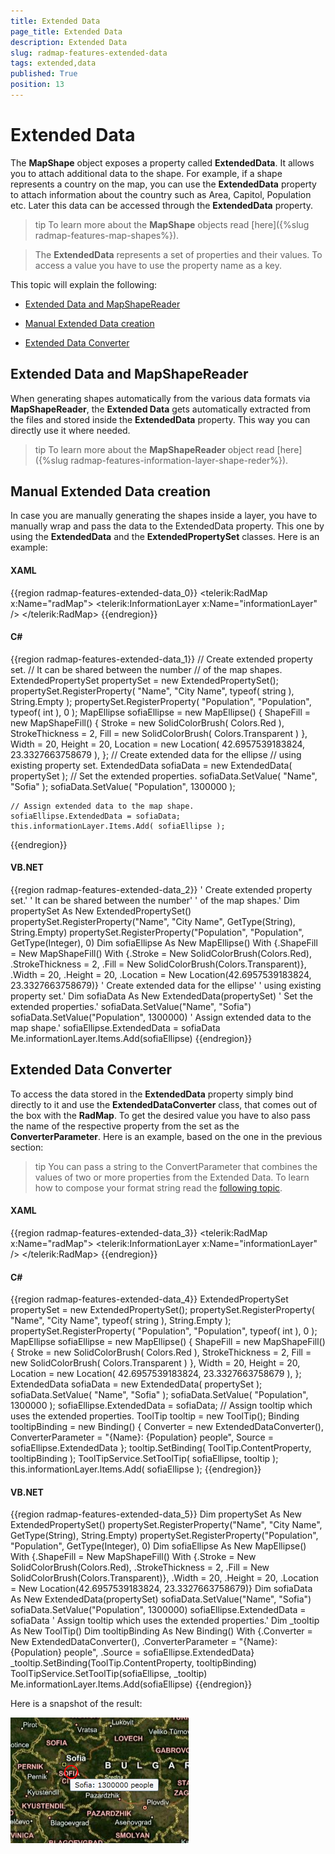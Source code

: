```yaml
---
title: Extended Data
page_title: Extended Data
description: Extended Data
slug: radmap-features-extended-data
tags: extended,data
published: True
position: 13
---
```


# Extended Data

The __MapShape__ object exposes a property called __ExtendedData__. It allows you to attach additional data to the shape. For example, if a shape represents a country on the map, you can use the __ExtendedData__ property to attach information about the country such as Area, Capitol, Population etc. Later this data can be accessed through the __ExtendedData__ property.

>tip To learn more about the __MapShape__ objects read [here]({%slug radmap-features-map-shapes%}).

>The __ExtendedData__ represents a set of properties and their values. To access a value you have to use the property name as a key.

This topic will explain the following:

* [Extended Data and MapShapeReader](#extended-data-and-mapshapereader)

* [Manual Extended Data creation](#manual-extended-data-creation)

* [Extended Data Converter](#extended-data-converter)

## Extended Data and MapShapeReader

When generating shapes automatically from the various data formats via __MapShapeReader__, the __Extended Data__ gets automatically extracted from the files and stored inside the __ExtendedData__ property. This way you can directly use it where needed.

>tip To learn more about the __MapShapeReader__ object read [here]({%slug radmap-features-information-layer-shape-reder%}).

## Manual Extended Data creation

In case you are manually generating the shapes inside a layer, you have to manually wrap and pass the data to the ExtendedData property. This one by using the __ExtendedData__ and the __ExtendedPropertySet__ classes. Here is an example:

#### __XAML__
{{region radmap-features-extended-data_0}}
	<telerik:RadMap x:Name="radMap">
	    <telerik:InformationLayer x:Name="informationLayer" />
	</telerik:RadMap>
{{endregion}}

#### __C#__
{{region radmap-features-extended-data_1}}
	// Create extended property set.
	// It can be shared between the number
	// of the map shapes.
	ExtendedPropertySet propertySet = new ExtendedPropertySet();
	propertySet.RegisterProperty( "Name", "City Name", typeof( string ), String.Empty );
	propertySet.RegisterProperty( "Population", "Population", typeof( int ), 0 );
	MapEllipse sofiaEllipse = new MapEllipse()
	{
	    ShapeFill = new MapShapeFill()
	    {
	        Stroke = new SolidColorBrush( Colors.Red ),
	        StrokeThickness = 2,
	        Fill = new SolidColorBrush( Colors.Transparent )
	    },
	    Width = 20,
	    Height = 20,
	    Location = new Location( 42.6957539183824, 23.3327663758679 ),
	};
	// Create extended data for the ellipse
	// using existing property set.
	ExtendedData sofiaData = new ExtendedData( propertySet );
	// Set the extended properties.
	sofiaData.SetValue( "Name", "Sofia" );
	sofiaData.SetValue( "Population", 1300000 );
	
	// Assign extended data to the map shape.
	sofiaEllipse.ExtendedData = sofiaData;
	this.informationLayer.Items.Add( sofiaEllipse );
{{endregion}}

#### __VB.NET__
{{region radmap-features-extended-data_2}}
	' Create extended property set.'
	' It can be shared between the number'
	' of the map shapes.'
	Dim propertySet As New ExtendedPropertySet()
	propertySet.RegisterProperty("Name", "City Name", GetType(String), String.Empty)
	propertySet.RegisterProperty("Population", "Population", GetType(Integer), 0)
	Dim sofiaEllipse As New MapEllipse() With {.ShapeFill = New MapShapeFill() With {.Stroke = New SolidColorBrush(Colors.Red), .StrokeThickness = 2, .Fill = New SolidColorBrush(Colors.Transparent)}, .Width = 20, .Height = 20, .Location = New Location(42.6957539183824, 23.3327663758679)}
	' Create extended data for the ellipse'
	' using existing property set.'
	Dim sofiaData As New ExtendedData(propertySet)
	' Set the extended properties.'
	sofiaData.SetValue("Name", "Sofia")
	sofiaData.SetValue("Population", 1300000)
	' Assign extended data to the map shape.'
	sofiaEllipse.ExtendedData = sofiaData
	Me.informationLayer.Items.Add(sofiaEllipse)
{{endregion}}

## Extended Data Converter

To access the data stored in the __ExtendedData__ property simply bind directly to it and use the __ExtendedDataConverter__ class, that comes out of the box with the __RadMap__. To get the desired value you have to also pass the name of the respective property from the set as the __ConverterParameter__. Here is an example, based on the one in the previous section:

>tip You can pass a string to the ConvertParameter that combines the values of two or more properties from the Extended Data. To learn how to compose your format string read the [following topic](#ToolTipFormat).

#### __XAML__
{{region radmap-features-extended-data_3}}
	<telerik:RadMap x:Name="radMap">
	    <telerik:InformationLayer x:Name="informationLayer" />
	</telerik:RadMap>
{{endregion}}

#### __C#__
{{region radmap-features-extended-data_4}}
	ExtendedPropertySet propertySet = new ExtendedPropertySet();
	propertySet.RegisterProperty( "Name", "City Name", typeof( string ), String.Empty );
	propertySet.RegisterProperty( "Population", "Population", typeof( int ), 0 );
	MapEllipse sofiaEllipse = new MapEllipse()
	{
	    ShapeFill = new MapShapeFill()
	    {
	        Stroke = new SolidColorBrush( Colors.Red ),
	        StrokeThickness = 2,
	        Fill = new SolidColorBrush( Colors.Transparent )
	    },
	    Width = 20,
	    Height = 20,
	    Location = new Location( 42.6957539183824, 23.3327663758679 ),
	};
	ExtendedData sofiaData = new ExtendedData( propertySet );
	sofiaData.SetValue( "Name", "Sofia" );
	sofiaData.SetValue( "Population", 1300000 );
	sofiaEllipse.ExtendedData = sofiaData;
	// Assign tooltip which uses the extended properties.
	ToolTip tooltip = new ToolTip();
	Binding tooltipBinding = new Binding()
	{
	    Converter = new ExtendedDataConverter(),
	    ConverterParameter = "{Name}: {Population} people",
	    Source = sofiaEllipse.ExtendedData
	};
	tooltip.SetBinding( ToolTip.ContentProperty, tooltipBinding );
	ToolTipService.SetToolTip( sofiaEllipse, tooltip );
	this.informationLayer.Items.Add( sofiaEllipse );
{{endregion}}

#### __VB.NET__
{{region radmap-features-extended-data_5}}
	Dim propertySet As New ExtendedPropertySet()
	propertySet.RegisterProperty("Name", "City Name", GetType(String), String.Empty)
	propertySet.RegisterProperty("Population", "Population", GetType(Integer), 0)
	Dim sofiaEllipse As New MapEllipse() With {.ShapeFill = New MapShapeFill() With {.Stroke = New SolidColorBrush(Colors.Red), .StrokeThickness = 2, .Fill = New SolidColorBrush(Colors.Transparent)}, .Width = 20, .Height = 20, .Location = New Location(42.6957539183824, 23.3327663758679)}
	Dim sofiaData As New ExtendedData(propertySet)
	sofiaData.SetValue("Name", "Sofia")
	sofiaData.SetValue("Population", 1300000)
	sofiaEllipse.ExtendedData = sofiaData
	' Assign tooltip which uses the extended properties.'
	Dim _tooltip As New ToolTip()
	Dim tooltipBinding As New Binding() With {.Converter = New ExtendedDataConverter(), .ConverterParameter = "{Name}: {Population} people", .Source = sofiaEllipse.ExtendedData}
	_tooltip.SetBinding(ToolTip.ContentProperty, tooltipBinding)
	ToolTipService.SetToolTip(sofiaEllipse, _tooltip)
	Me.informationLayer.Items.Add(sofiaEllipse)
{{endregion}}

Here is a snapshot of the result:

![](images/RadMap_Features_ExtendedData_01.png)